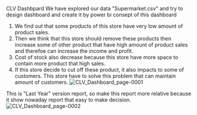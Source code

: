 CLV Dashbpard
 We have explored our data "Supermarket.csv" and try to design dashboard and create it by power bi
 consept of this dashboard
 1. We find out that some products of this store have very low amount of product sales.
 2. Then we think that this store should remove these products then increase some of other product that have high amount of product sales and therefoe can increase the income and profit.
 3. Cost of stock also decrease because this store have more space to contain more product that high sales.
 4. If this store decide to cut off these product, it also impacts to some of customers. This store have to solve this problem that can maintain amount of customers.
![CLV_Dashboard_page-0001](https://user-images.githubusercontent.com/95345008/147776044-32d3c73f-c303-46a4-80ba-51026f755993.jpg)

This is "Last Year" version report, so make this report more relative because it show nowaday report that easy to make decision.
![CLV_Dashboard_page-0002](https://user-images.githubusercontent.com/95345008/147776051-4ce548a3-72c8-41b1-9d6c-e2227cf886b4.jpg)
